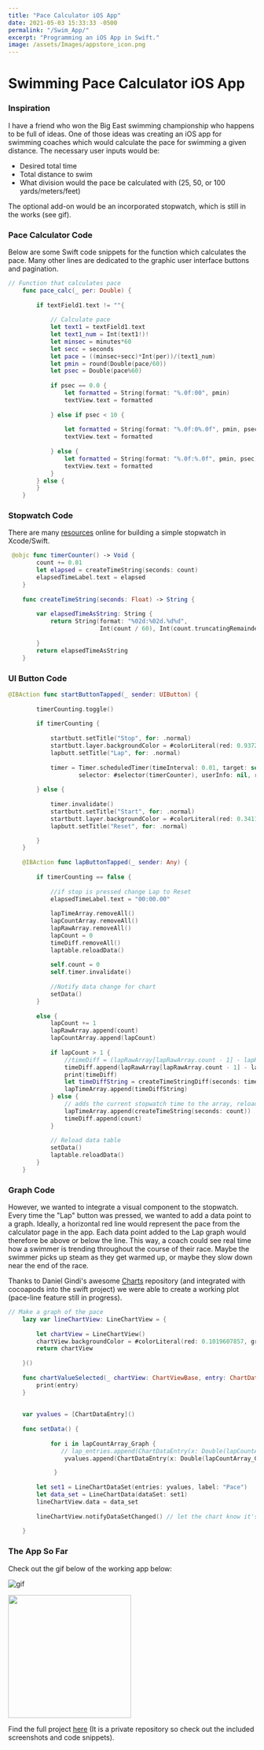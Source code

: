 ```yaml
---
title: "Pace Calculator iOS App"
date: 2021-05-03 15:33:33 -0500
permalink: "/Swim_App/"
excerpt: "Programming an iOS App in Swift."
image: /assets/Images/appstore_icon.png
---
```


# Swimming Pace Calculator iOS App
### Inspiration
I have a friend who won the Big East swimming championship who happens to be full of ideas. One of those ideas was creating an iOS app for swimming coaches which would calculate the pace for swimming a given distance. The necessary user inputs would be:

- Desired total time
- Total distance to swim
- What division would the pace be calculated with (25, 50, or 100 yards/meters/feet)

The optional add-on would be an incorporated stopwatch, which is still in the works (see gif). 

### Pace Calculator Code 
Below are some Swift code snippets for the function which calculates the pace. Many other lines are dedicated to the graphic user interface buttons and pagination. 

```swift
// Function that calculates pace
    func pace_calc(_ per: Double) {
        
        if textField1.text != ""{
            
            // Calculate pace
            let text1 = textField1.text
            let text1_num = Int(text1!)!
            let minsec = minutes*60
            let secc = seconds
            let pace = ((minsec+secc)*Int(per))/(text1_num)
            let pmin = round(Double(pace/60))
            let psec = Double(pace%60)
            
            if psec == 0.0 {
                let formatted = String(format: "%.0f:00", pmin)
                textView.text = formatted
                
            } else if psec < 10 {
                
                let formatted = String(format: "%.0f:0%.0f", pmin, psec)
                textView.text = formatted
                
            } else {
                let formatted = String(format: "%.0f:%.0f", pmin, psec)
                textView.text = formatted
            }
        } else {
        }
    }
```

### Stopwatch Code
There are many [resources](https://developer.apple.com/tutorials/swiftui) online for building a simple stopwatch in Xcode/Swift. 

```swift
 @objc func timerCounter() -> Void {
        count += 0.01
        let elapsed = createTimeString(seconds: count)
        elapsedTimeLabel.text = elapsed
    }
    
    func createTimeString(seconds: Float) -> String {
        
        var elapsedTimeAsString: String {
            return String(format: "%02d:%02d.%d%d",
                          Int(count / 60), Int(count.truncatingRemainder(dividingBy: 60)), Int((count * 10).truncatingRemainder(dividingBy: 10)), Int((count * 100).truncatingRemainder(dividingBy: 10)))
            
        }
        return elapsedTimeAsString
    }
```

### UI Button Code

```swift
@IBAction func startButtonTapped(_ sender: UIButton) {
        
        timerCounting.toggle()
        
        if timerCounting {
            
            startbutt.setTitle("Stop", for: .normal)
            startbutt.layer.backgroundColor = #colorLiteral(red: 0.9372549057, green: 0.3490196168, blue: 0.1921568662, alpha: 1)
            lapbutt.setTitle("Lap", for: .normal)
            
            timer = Timer.scheduledTimer(timeInterval: 0.01, target: self,
                    selector: #selector(timerCounter), userInfo: nil, repeats: true)
            
        } else {
            
            timer.invalidate()
            startbutt.setTitle("Start", for: .normal)
            startbutt.layer.backgroundColor = #colorLiteral(red: 0.3411764801, green: 0.6235294342, blue: 0.1686274558, alpha: 1)
            lapbutt.setTitle("Reset", for: .normal)

        }
    }
    
    @IBAction func lapButtonTapped(_ sender: Any) {
        
        if timerCounting == false {
            
            //if stop is pressed change Lap to Reset
            elapsedTimeLabel.text = "00:00.00"
            
            lapTimeArray.removeAll()
            lapCountArray.removeAll()
            lapRawArray.removeAll()
            lapCount = 0
            timeDiff.removeAll()
            laptable.reloadData()
            
            self.count = 0
            self.timer.invalidate()
            
            //Notify data change for chart
            setData()
        }
        
        else {
            lapCount += 1
            lapRawArray.append(count)
            lapCountArray.append(lapCount)
            
            if lapCount > 1 {
                //timeDiff = (lapRawArray[lapRawArray.count - 1] - lapRawArray[lapRawArray.count - 2])
                timeDiff.append(lapRawArray[lapRawArray.count - 1] - lapRawArray[lapRawArray.count - 2])
                print(timeDiff)
                let timeDiffString = createTimeStringDiff(seconds: timeDiff.last!)
                lapTimeArray.append(timeDiffString)
            } else {
                // adds the current stopwatch time to the array, reloads the table for viewing
                lapTimeArray.append(createTimeString(seconds: count))
                timeDiff.append(count)
            }
            
            // Reload data table
            setData()
            laptable.reloadData()
        }
    }
```

### Graph Code
However, we wanted to integrate a visual component to the stopwatch. Every time the "Lap" button was pressed, we wanted to add a data point to a graph. Ideally, a horizontal red line would represent the pace from the calculator page in the app. Each data point added to the Lap graph would therefore be above or below the line. This way, a coach could see real time how a swimmer is trending throughout the course of their race. Maybe the swimmer picks up steam as they get warmed up, or maybe they slow down near the end of the race.

Thanks to Daniel Gindi's awesome [Charts](https://github.com/danielgindi/Charts) repository (and integrated with cocoapods into the swift project) we were able to create a working plot (pace-line feature still in progress).

```swift
// Make a graph of the pace
    lazy var lineChartView: LineChartView = {
                
        let chartView = LineChartView()
        chartView.backgroundColor = #colorLiteral(red: 0.1019607857, green: 0.2784313858, blue: 0.400000006, alpha: 1)
        return chartView
        
    }()
    
    func chartValueSelected(_ chartView: ChartViewBase, entry: ChartDataEntry, highlight: Highlight) {
        print(entry)
    }
    
    
    var yvalues = [ChartDataEntry]()
    
    func setData() {
        
            for i in lapCountArray_Graph {
               // lap_entries.append(ChartDataEntry(x: Double(lapCountArray_Graph[i]), y: Double(lapRawArray_Graph[i])))
                yvalues.append(ChartDataEntry(x: Double(lapCountArray_Graph[i]), y: Double(lapRawArray_Graph[i])))

             }
        
        let set1 = LineChartDataSet(entries: yvalues, label: "Pace")
        let data_set = LineChartData(dataSet: set1)
        lineChartView.data = data_set
        
        lineChartView.notifyDataSetChanged() // let the chart know it's data changed
        
    }
```

### The App So Far
Check out the gif below of the working app below:


![gif](/assets/Video/RPReplay_Final1638339019.gif)

<img src="/assets/Video/RPReplay_Final1638339019.gif" width="250" height="auto"/>


Find the full project [here](https://github.com/bji219/PaceCalc) (It is a private repository so check out the included screenshots and code snippets). 

